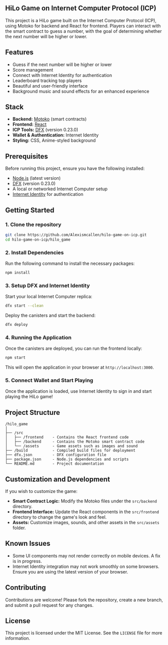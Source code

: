 ## HiLo Game on Internet Computer Protocol (ICP)

This project is a HiLo game built on the Internet Computer Protocol (ICP), using Motoko for backend and React for frontend. Players can interact with the smart contract to guess a number, with the goal of determining whether the next number will be higher or lower.

## Features

- Guess if the next number will be higher or lower
- Score management
- Connect with Internet Identity for authentication
- Leaderboard tracking top players
- Beautiful and user-friendly interface
- Background music and sound effects for an enhanced experience

## Stack

- **Backend:** [Motoko](https://internetcomputer.org/docs/current/developer-docs/build/cdks/motoko-dfinity) (smart contracts)
- **Frontend:** [React](https://reactjs.org/)
- **ICP Tools:** [DFX](https://internetcomputer.org/docs/current/developer-docs/build/install-upgrade-remove) (version 0.23.0)
- **Wallet & Authentication:** Internet Identity
- **Styling:** CSS, Anime-styled background

## Prerequisites

Before running this project, ensure you have the following installed:

- [Node.js](https://nodejs.org/) (latest version)
- [DFX](https://internetcomputer.org/docs/current/developer-docs/build/install-upgrade-remove) (version 0.23.0)
- A local or networked Internet Computer setup
- [Internet Identity](https://smartcontracts.org/docs/ic-identity-guide/what-is-ic-identity.html) for authentication

## Getting Started

### 1. Clone the repository

```bash
git clone https://github.com/Alexismcallen/hilo-game-on-icp.git
cd hilo-game-on-icp/hilo_game
```

### 2. Install Dependencies

Run the following command to install the necessary packages:

```bash
npm install
```

### 3. Setup DFX and Internet Identity

Start your local Internet Computer replica:

```bash
dfx start --clean
```

Deploy the canisters and start the backend:

```bash
dfx deploy
```

### 4. Running the Application

Once the canisters are deployed, you can run the frontend locally:

```bash
npm start
```

This will open the application in your browser at `http://localhost:3000`.

### 5. Connect Wallet and Start Playing

Once the application is loaded, use Internet Identity to sign in and start playing the HiLo game!

## Project Structure

```
/hilo_game
│
├── /src
│   ├── /frontend    - Contains the React frontend code
│   ├── /backend     - Contains the Motoko smart contract code
│   └── /assets      - Game assets such as images and sound
├── /build           - Compiled build files for deployment
├── dfx.json         - DFX configuration file
├── package.json     - Node.js dependencies and scripts
└── README.md        - Project documentation
```

## Customization and Development

If you wish to customize the game:

- **Smart Contract Logic:** Modify the Motoko files under the `src/backend` directory.
- **Frontend Interface:** Update the React components in the `src/frontend` directory to change the game's look and feel.
- **Assets:** Customize images, sounds, and other assets in the `src/assets` folder.

## Known Issues

- Some UI components may not render correctly on mobile devices. A fix is in progress.
- Internet Identity integration may not work smoothly on some browsers. Ensure you are using the latest version of your browser.

## Contributing

Contributions are welcome! Please fork the repository, create a new branch, and submit a pull request for any changes.

## License

This project is licensed under the MIT License. See the `LICENSE` file for more information.
